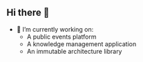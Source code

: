 ## Hi there 👋

- 🔭 I’m currently working on:
  - A public events platform
  - A knowledge management application
  - An immutable architecture library

